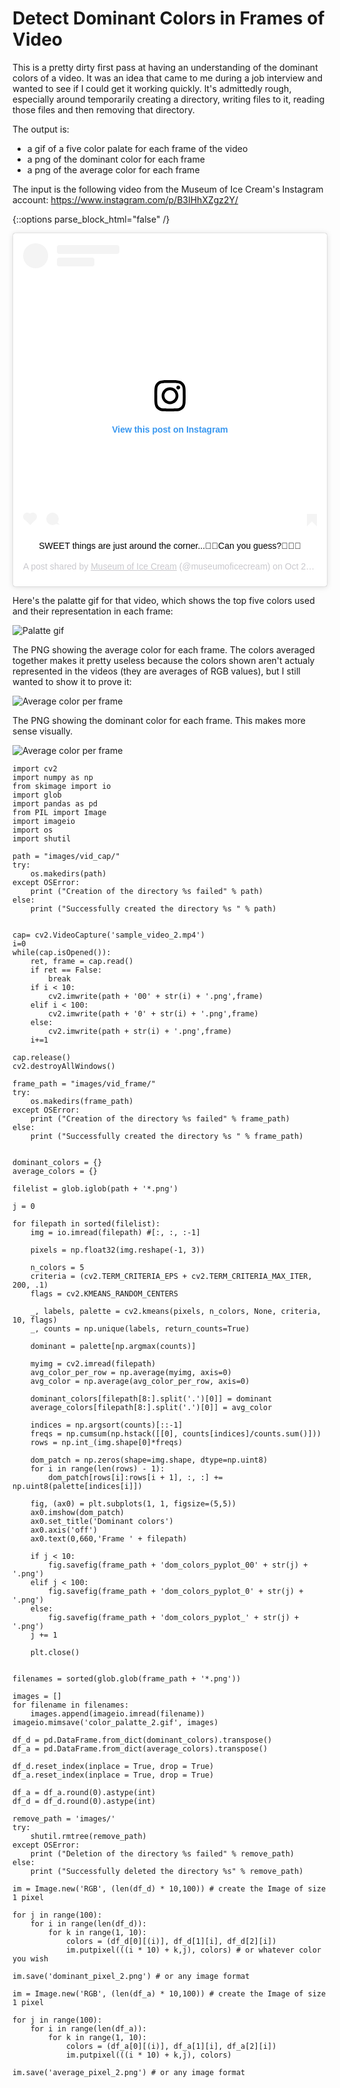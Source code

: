 # Detect Dominant Colors in Frames of Video

This is a pretty dirty first pass at having an understanding of the dominant colors of a video. It was an idea that came to me during a job interview and wanted to see if I could get it working quickly. It's admittedly rough, especially around temporarily creating a directory, writing files to it, reading those files and then removing that directory.

The output is:
- a gif of a five color palate for each frame of the video
- a png of the dominant color for each frame
- a png of the average color for each frame

The input is the following video from the Museum of Ice Cream's Instagram account: https://www.instagram.com/p/B3IHhXZgz2Y/

{::options parse_block_html="false" /}

<div align="center">
    <blockquote class="instagram-media" data-instgrm-captioned data-instgrm-permalink="https://www.instagram.com/p/B3IHhXZgz2Y/?utm_source=ig_embed&amp;utm_campaign=loading" data-instgrm-version="12" style=" background:#FFF; border:0; border-radius:3px; box-shadow:0 0 1px 0 rgba(0,0,0,0.5),0 1px 10px 0 rgba(0,0,0,0.15); margin: 1px; max-width:540px; min-width:326px; padding:0; width:99.375%; width:-webkit-calc(100% - 2px); width:calc(100% - 2px);"><div style="padding:16px;"> <a href="https://www.instagram.com/p/B3IHhXZgz2Y/?utm_source=ig_embed&amp;utm_campaign=loading" style=" background:#FFFFFF; line-height:0; padding:0 0; text-align:center; text-decoration:none; width:100%;" target="_blank"> <div style=" display: flex; flex-direction: row; align-items: center;"> <div style="background-color: #F4F4F4; border-radius: 50%; flex-grow: 0; height: 40px; margin-right: 14px; width: 40px;"></div> <div style="display: flex; flex-direction: column; flex-grow: 1; justify-content: center;"> <div style=" background-color: #F4F4F4; border-radius: 4px; flex-grow: 0; height: 14px; margin-bottom: 6px; width: 100px;"></div> <div style=" background-color: #F4F4F4; border-radius: 4px; flex-grow: 0; height: 14px; width: 60px;"></div></div></div><div style="padding: 19% 0;"></div> <div style="display:block; height:50px; margin:0 auto 12px; width:50px;"><svg width="50px" height="50px" viewBox="0 0 60 60" version="1.1" xmlns="https://www.w3.org/2000/svg" xmlns:xlink="https://www.w3.org/1999/xlink"><g stroke="none" stroke-width="1" fill="none" fill-rule="evenodd"><g transform="translate(-511.000000, -20.000000)" fill="#000000"><g><path d="M556.869,30.41 C554.814,30.41 553.148,32.076 553.148,34.131 C553.148,36.186 554.814,37.852 556.869,37.852 C558.924,37.852 560.59,36.186 560.59,34.131 C560.59,32.076 558.924,30.41 556.869,30.41 M541,60.657 C535.114,60.657 530.342,55.887 530.342,50 C530.342,44.114 535.114,39.342 541,39.342 C546.887,39.342 551.658,44.114 551.658,50 C551.658,55.887 546.887,60.657 541,60.657 M541,33.886 C532.1,33.886 524.886,41.1 524.886,50 C524.886,58.899 532.1,66.113 541,66.113 C549.9,66.113 557.115,58.899 557.115,50 C557.115,41.1 549.9,33.886 541,33.886 M565.378,62.101 C565.244,65.022 564.756,66.606 564.346,67.663 C563.803,69.06 563.154,70.057 562.106,71.106 C561.058,72.155 560.06,72.803 558.662,73.347 C557.607,73.757 556.021,74.244 553.102,74.378 C549.944,74.521 548.997,74.552 541,74.552 C533.003,74.552 532.056,74.521 528.898,74.378 C525.979,74.244 524.393,73.757 523.338,73.347 C521.94,72.803 520.942,72.155 519.894,71.106 C518.846,70.057 518.197,69.06 517.654,67.663 C517.244,66.606 516.755,65.022 516.623,62.101 C516.479,58.943 516.448,57.996 516.448,50 C516.448,42.003 516.479,41.056 516.623,37.899 C516.755,34.978 517.244,33.391 517.654,32.338 C518.197,30.938 518.846,29.942 519.894,28.894 C520.942,27.846 521.94,27.196 523.338,26.654 C524.393,26.244 525.979,25.756 528.898,25.623 C532.057,25.479 533.004,25.448 541,25.448 C548.997,25.448 549.943,25.479 553.102,25.623 C556.021,25.756 557.607,26.244 558.662,26.654 C560.06,27.196 561.058,27.846 562.106,28.894 C563.154,29.942 563.803,30.938 564.346,32.338 C564.756,33.391 565.244,34.978 565.378,37.899 C565.522,41.056 565.552,42.003 565.552,50 C565.552,57.996 565.522,58.943 565.378,62.101 M570.82,37.631 C570.674,34.438 570.167,32.258 569.425,30.349 C568.659,28.377 567.633,26.702 565.965,25.035 C564.297,23.368 562.623,22.342 560.652,21.575 C558.743,20.834 556.562,20.326 553.369,20.18 C550.169,20.033 549.148,20 541,20 C532.853,20 531.831,20.033 528.631,20.18 C525.438,20.326 523.257,20.834 521.349,21.575 C519.376,22.342 517.703,23.368 516.035,25.035 C514.368,26.702 513.342,28.377 512.574,30.349 C511.834,32.258 511.326,34.438 511.181,37.631 C511.035,40.831 511,41.851 511,50 C511,58.147 511.035,59.17 511.181,62.369 C511.326,65.562 511.834,67.743 512.574,69.651 C513.342,71.625 514.368,73.296 516.035,74.965 C517.703,76.634 519.376,77.658 521.349,78.425 C523.257,79.167 525.438,79.673 528.631,79.82 C531.831,79.965 532.853,80.001 541,80.001 C549.148,80.001 550.169,79.965 553.369,79.82 C556.562,79.673 558.743,79.167 560.652,78.425 C562.623,77.658 564.297,76.634 565.965,74.965 C567.633,73.296 568.659,71.625 569.425,69.651 C570.167,67.743 570.674,65.562 570.82,62.369 C570.966,59.17 571,58.147 571,50 C571,41.851 570.966,40.831 570.82,37.631"></path></g></g></g></svg></div><div style="padding-top: 8px;"> <div style=" color:#3897f0; font-family:Arial,sans-serif; font-size:14px; font-style:normal; font-weight:550; line-height:18px;"> View this post on Instagram</div></div><div style="padding: 12.5% 0;"></div> <div style="display: flex; flex-direction: row; margin-bottom: 14px; align-items: center;"><div> <div style="background-color: #F4F4F4; border-radius: 50%; height: 12.5px; width: 12.5px; transform: translateX(0px) translateY(7px);"></div> <div style="background-color: #F4F4F4; height: 12.5px; transform: rotate(-45deg) translateX(3px) translateY(1px); width: 12.5px; flex-grow: 0; margin-right: 14px; margin-left: 2px;"></div> <div style="background-color: #F4F4F4; border-radius: 50%; height: 12.5px; width: 12.5px; transform: translateX(9px) translateY(-18px);"></div></div><div style="margin-left: 8px;"> <div style=" background-color: #F4F4F4; border-radius: 50%; flex-grow: 0; height: 20px; width: 20px;"></div> <div style=" width: 0; height: 0; border-top: 2px solid transparent; border-left: 6px solid #f4f4f4; border-bottom: 2px solid transparent; transform: translateX(16px) translateY(-4px) rotate(30deg)"></div></div><div style="margin-left: auto;"> <div style=" width: 0px; border-top: 8px solid #F4F4F4; border-right: 8px solid transparent; transform: translateY(16px);"></div> <div style=" background-color: #F4F4F4; flex-grow: 0; height: 12px; width: 16px; transform: translateY(-4px);"></div> <div style=" width: 0; height: 0; border-top: 8px solid #F4F4F4; border-left: 8px solid transparent; transform: translateY(-4px) translateX(8px);"></div></div></div></a> <p style=" margin:8px 0 0 0; padding:0 4px;"> <a href="https://www.instagram.com/p/B3IHhXZgz2Y/?utm_source=ig_embed&amp;utm_campaign=loading" style=" color:#000; font-family:Arial,sans-serif; font-size:14px; font-style:normal; font-weight:normal; line-height:17px; text-decoration:none; word-wrap:break-word;" target="_blank">SWEET things are just around the corner...🍦✨Can you guess?👀👇🏽</a></p> <p style=" color:#c9c8cd; font-family:Arial,sans-serif; font-size:14px; line-height:17px; margin-bottom:0; margin-top:8px; overflow:hidden; padding:8px 0 7px; text-align:center; text-overflow:ellipsis; white-space:nowrap;">A post shared by <a href="https://www.instagram.com/museumoficecream/?utm_source=ig_embed&amp;utm_campaign=loading" style=" color:#c9c8cd; font-family:Arial,sans-serif; font-size:14px; font-style:normal; font-weight:normal; line-height:17px;" target="_blank"> Museum of Ice Cream</a> (@museumoficecream) on <time style=" font-family:Arial,sans-serif; font-size:14px; line-height:17px;" datetime="2019-10-02T19:03:14+00:00">Oct 2, 2019 at 12:03pm PDT</time></p></div></blockquote> <script async src="//www.instagram.com/embed.js"></script>
    </div>

Here's the palatte gif for that video, which shows the top five colors used and their representation in each frame:

![Palatte gif](https://raw.githubusercontent.com/robblatt/dominant-colors-of-video/master/color_palatte_2.gif)

The PNG showing the average color for each frame. The colors averaged together makes it pretty useless because the colors shown aren't actualy represented in the videos (they are averages of RGB values), but I still wanted to show it to prove it:

![Average color per frame](https://raw.githubusercontent.com/robblatt/dominant-colors-of-video/master/average_pixel_2.png)

The PNG showing the dominant color for each frame. This makes more sense visually.

![Average color per frame](https://raw.githubusercontent.com/robblatt/dominant-colors-of-video/master/dominant_pixel_2.png)

```
import cv2
import numpy as np
from skimage import io
import glob
import pandas as pd
from PIL import Image
import imageio
import os
import shutil

path = "images/vid_cap/"
try:
    os.makedirs(path)
except OSError:
    print ("Creation of the directory %s failed" % path)
else:
    print ("Successfully created the directory %s " % path)
    
    
cap= cv2.VideoCapture('sample_video_2.mp4')
i=0
while(cap.isOpened()):
    ret, frame = cap.read()
    if ret == False:
        break
    if i < 10:
        cv2.imwrite(path + '00' + str(i) + '.png',frame)
    elif i < 100:
        cv2.imwrite(path + '0' + str(i) + '.png',frame)
    else:
        cv2.imwrite(path + str(i) + '.png',frame)
    i+=1

cap.release()
cv2.destroyAllWindows()

frame_path = "images/vid_frame/"
try:
    os.makedirs(frame_path)
except OSError:
    print ("Creation of the directory %s failed" % frame_path)
else:
    print ("Successfully created the directory %s " % frame_path)


dominant_colors = {}
average_colors = {}

filelist = glob.iglob(path + '*.png')

j = 0

for filepath in sorted(filelist):
    img = io.imread(filepath) #[:, :, :-1]

    pixels = np.float32(img.reshape(-1, 3))

    n_colors = 5
    criteria = (cv2.TERM_CRITERIA_EPS + cv2.TERM_CRITERIA_MAX_ITER, 200, .1)
    flags = cv2.KMEANS_RANDOM_CENTERS

    _, labels, palette = cv2.kmeans(pixels, n_colors, None, criteria, 10, flags)
    _, counts = np.unique(labels, return_counts=True)

    dominant = palette[np.argmax(counts)]
    
    myimg = cv2.imread(filepath)
    avg_color_per_row = np.average(myimg, axis=0)
    avg_color = np.average(avg_color_per_row, axis=0)
    
    dominant_colors[filepath[8:].split('.')[0]] = dominant
    average_colors[filepath[8:].split('.')[0]] = avg_color
    
    indices = np.argsort(counts)[::-1]   
    freqs = np.cumsum(np.hstack([[0], counts[indices]/counts.sum()]))
    rows = np.int_(img.shape[0]*freqs)

    dom_patch = np.zeros(shape=img.shape, dtype=np.uint8)
    for i in range(len(rows) - 1):
        dom_patch[rows[i]:rows[i + 1], :, :] += np.uint8(palette[indices[i]])
        
    fig, (ax0) = plt.subplots(1, 1, figsize=(5,5))
    ax0.imshow(dom_patch)
    ax0.set_title('Dominant colors')
    ax0.axis('off')
    ax0.text(0,660,'Frame ' + filepath)
    
    if j < 10:
        fig.savefig(frame_path + 'dom_colors_pyplot_00' + str(j) + '.png')
    elif j < 100:
        fig.savefig(frame_path + 'dom_colors_pyplot_0' + str(j) + '.png')
    else:
        fig.savefig(frame_path + 'dom_colors_pyplot_' + str(j) + '.png')
    j += 1
    
    plt.close()


filenames = sorted(glob.glob(frame_path + '*.png'))

images = []
for filename in filenames:
    images.append(imageio.imread(filename))
imageio.mimsave('color_palatte_2.gif', images)

df_d = pd.DataFrame.from_dict(dominant_colors).transpose()
df_a = pd.DataFrame.from_dict(average_colors).transpose()

df_d.reset_index(inplace = True, drop = True)
df_a.reset_index(inplace = True, drop = True)

df_a = df_a.round(0).astype(int)
df_d = df_d.round(0).astype(int)

remove_path = 'images/'
try:
    shutil.rmtree(remove_path)
except OSError:
    print ("Deletion of the directory %s failed" % remove_path)
else:
    print ("Successfully deleted the directory %s" % remove_path)
    
im = Image.new('RGB', (len(df_d) * 10,100)) # create the Image of size 1 pixel 

for j in range(100):
    for i in range(len(df_d)):
        for k in range(1, 10):
            colors = (df_d[0][(i)], df_d[1][i], df_d[2][i])
            im.putpixel(((i * 10) + k,j), colors) # or whatever color you wish

im.save('dominant_pixel_2.png') # or any image format

im = Image.new('RGB', (len(df_a) * 10,100)) # create the Image of size 1 pixel 

for j in range(100):
    for i in range(len(df_a)):
        for k in range(1, 10):
            colors = (df_a[0][(i)], df_a[1][i], df_a[2][i])
            im.putpixel(((i * 10) + k,j), colors)

im.save('average_pixel_2.png') # or any image format
